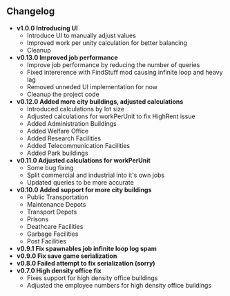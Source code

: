 ## Changelog
- **v1.0.0 Introducing UI**
	- Introduce UI to manually adjust values
	- Improved work per unity calculation for better balancing
	- Cleanup
- **v0.13.0 Improved job performance**
	- Improve job performance by reducing the number of queries
	- Fixed intererence with FindStuff mod causing infinite loop and heavy lag
	- Removed unneded UI implementation for now
	- Cleanup the project code
- **v0.12.0 Added more city buildings, adjusted calculations**
    - Introduced calculations by lot size
	- Adjusted calculations for workPerUnit to fix HighRent issue
	- Added Administration Buildings
	- Added Welfare Office
	- Added Research Facilities
	- Added Telecommunication Facilities
	- Added Park buildings
- **v0.11.0 Adjusted calculations for workPerUnit**
	- Some bug fixing
	- Split commercial and industrial into it's own jobs
	- Updated queries to be more accurate
- **v0.10.0 Added support for more city buildings**
	- Public Transportation
	- Maintenance Depots
	- Transport Depots
	- Prisons
	- Deathcare Facilities
	- Garbage Facilities
	- Post Facilities
- **v0.9.1 Fix spawnables job infinite loop log spam**
- **v0.9.0 Fix save game serialization**
- **v0.8.0 Failed attempt to fix serialization (sorry)**
- **v0.7.0 High density office fix**
	- Fixes support for high density office buildings
	- Adjusted the employee numbers for high density office buildings
